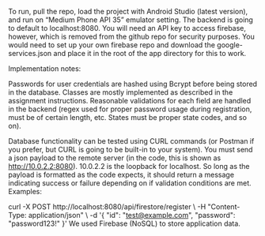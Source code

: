 To run, pull the repo, load the project with Android Studio (latest version), 	and run on “Medium Phone API 35” emulator setting. The backend is going to 	default to localhost:8080. You will need an API key to access firebase, however, 	which is removed from the github repo for security purposes. You would need to 	set up your own firebase repo and download the google-services.json and place it 	in the root of the app directory for this to work. 

Implementation notes: 
 
Passwords for user credentials are hashed using Bcrypt before being stored in the database. Classes are mostly implemented as described in the assignment instructions. Reasonable validations for each field are handled in the backend (regex used for proper password usage during registration, must be of certain length, etc. States must be proper state codes, and so on). 

Database functionality can be tested using CURL commands (or Postman if you prefer, but CURL is going to be built-in to your system). You must send a json payload to the remote server (in the code, this is shown as http://10.0.2.2:8080). 10.0.2.2 is the loopback for localhost. So long as the payload is formatted as the code expects, it should return a message indicating success or failure depending on if validation conditions are met. Examples: 

curl -X POST http://localhost:8080/api/firestore/register \ -H "Content-Type: application/json" \ -d '{ "id": "test@example.com", "password": "password123!" }' 
We used Firebase (NoSQL) to store application data. 
